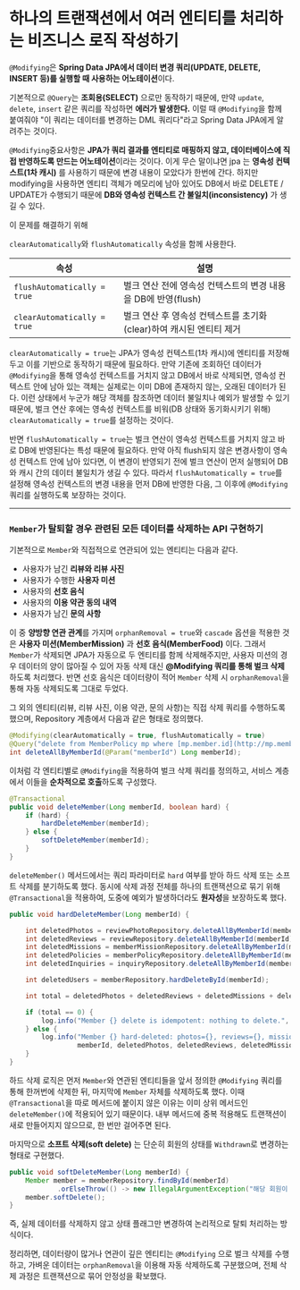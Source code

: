 
# 하나의 트랜잭션에서 여러 엔티티를 처리하는 비즈니스 로직 작성하기

`@Modifying`은 **Spring Data JPA에서 데이터 변경 쿼리(UPDATE, DELETE, INSERT 등)를 실행할 때 사용하는 어노테이션**이다.

기본적으로 `@Query`는 **조회용(SELECT)** 으로만 동작하기 때문에, 만약 `update`, `delete`, `insert` 같은 쿼리를 작성하면 **에러가 발생한다.** 이럴 때 `@Modifying`을 함께 붙여줘야 "이 쿼리는 데이터를 변경하는 DML 쿼리다"라고 Spring Data JPA에게 알려주는 것이다.

`@Modifying`중요사항은 **JPA가 쿼리 결과를 엔티티로 매핑하지 않고, 데이터베이스에 직접 반영하도록 만드는 어노테이션**이라는 것이다. 이게 무슨 말이냐면 jpa 는 **영속성 컨텍스트(1차 캐시)** 를 사용하기 때문에 변경 내용이 모았다가 한번에 간다. 하지만 modifying을 사용하면 엔티티 객체가 메모리에 남아 있어도 DB에서 바로 DELETE / UPDATE가 수행되기 때문에 **DB와 영속성 컨텍스트 간 불일치(inconsistency)** 가 생길 수 있다.

이 문제를 해결하기 위해

`clearAutomatically`와 `flushAutomatically` 속성을 함께 사용한다. 

| 속성 | 설명 |
| --- | --- |
| `flushAutomatically = true` | 벌크 연산 전에 영속성 컨텍스트의 변경 내용을 DB에 반영(flush) |
| `clearAutomatically = true` | 벌크 연산 후 영속성 컨텍스트를 초기화(clear)하여 캐시된 엔티티 제거 |

`clearAutomatically = true`는 JPA가 영속성 컨텍스트(1차 캐시)에 엔티티를 저장해두고 이를 기반으로 동작하기 때문에 필요하다. 만약 기존에 조회하던 데이터가 `@Modifying`을 통해 영속성 컨텍스트를 거치지 않고 DB에서 바로 삭제되면, 영속성 컨텍스트 안에 남아 있는 객체는 실제로는 이미 DB에 존재하지 않는, 오래된 데이터가 된다. 이런 상태에서 누군가 해당 객체를 참조하면 데이터 불일치나 예외가 발생할 수 있기 때문에, 벌크 연산 후에는 영속성 컨텍스트를 비워(DB 상태와 동기화시키기 위해) `clearAutomatically = true`를 설정하는 것이다. 

반면 `flushAutomatically = true`는 벌크 연산이 영속성 컨텍스트를 거치지 않고 바로 DB에 반영된다는 특성 때문에 필요하다. 만약 아직 flush되지 않은 변경사항이 영속성 컨텍스트 안에 남아 있다면, 이 변경이 반영되기 전에 벌크 연산이 먼저 실행되어 DB와 캐시 간의 데이터 불일치가 생길 수 있다. 따라서 `flushAutomatically = true`를 설정해 영속성 컨텍스트의 변경 내용을 먼저 DB에 반영한 다음, 그 이후에 `@Modifying` 쿼리를 실행하도록 보장하는 것이다.

---

### `Member`가 탈퇴할 경우 **관련된 모든 데이터를 삭제하는 API** 구현하기

기본적으로 `Member`와 직접적으로 연관되어 있는 엔티티는 다음과 같다. 

- 사용자가 남긴 **리뷰와 리뷰 사진**
- 사용자가 수행한 **사용자 미션**
- 사용자의 **선호 음식**
- 사용자의 **이용 약관 동의 내역**
- 사용자가 남긴 **문의 사항**

이 중 **양방향 연관 관계**를 가지며 `orphanRemoval = true`와 `cascade` 옵션을 적용한 것은 **사용자 미션(MemberMission)** 과 **선호 음식(MemberFood)** 이다. 그래서 `Member`가 삭제되면 JPA가 자동으로 두 엔티티를 함께 삭제해주지만, 사용자 미션의 경우 데이터의 양이 많아질 수 있어 자동 삭제 대신 **@Modifying 쿼리를 통해 벌크 삭제**하도록 처리했다. 반면 선호 음식은 데이터량이 적어 `Member` 삭제 시 `orphanRemoval`을 통해 자동 삭제되도록 그대로 두었다.

그 외의 엔티티(리뷰, 리뷰 사진, 이용 약관, 문의 사항)는 직접 삭제 쿼리를 수행하도록 했으며, Repository 계층에서 다음과 같은 형태로 정의했다.

```java
@Modifying(clearAutomatically = true, flushAutomatically = true)
@Query("delete from MemberPolicy mp where [mp.member.id](http://mp.member.id/) = :memberId")
int deleteAllByMemberId(@Param("memberId") Long memberId);
```

이처럼 각 엔티티별로 `@Modifying`을 적용하여 벌크 삭제 쿼리를 정의하고, 서비스 계층에서 이들을 **순차적으로 호출**하도록 구성했다.

```java
@Transactional
public void deleteMember(Long memberId, boolean hard) {
    if (hard) {
        hardDeleteMember(memberId);
    } else {
        softDeleteMember(memberId);
    }
}
```

`deleteMember()` 메서드에서는 쿼리 파라미터로 `hard` 여부를 받아 하드 삭제 또는 소프트 삭제를 분기하도록 했다. 동시에 삭제 과정 전체를 하나의 트랜잭션으로 묶기 위해 `@Transactional`을 적용하여, 도중에 예외가 발생하더라도 **원자성**을 보장하도록 했다.

```java
public void hardDeleteMember(Long memberId) {

    int deletedPhotos = reviewPhotoRepository.deleteAllByMemberId(memberId);
    int deletedReviews = reviewRepository.deleteAllByMemberId(memberId);
    int deletedMissions = memberMissionRepository.deleteAllByMemberId(memberId);
    int deletedPolicies = memberPolicyRepository.deleteAllByMemberId(memberId);
    int deletedInquiries = inquiryRepository.deleteAllByMemberId(memberId);

    int deletedUsers = memberRepository.hardDeleteById(memberId);

    int total = deletedPhotos + deletedReviews + deletedMissions + deletedPolicies + deletedInquiries + deletedUsers;

    if (total == 0) {
        log.info("Member {} delete is idempotent: nothing to delete.", memberId);
    } else {
        log.info("Member {} hard-deleted: photos={}, reviews={}, missions={}, policies={}, inquiries={}, users={}",
                 memberId, deletedPhotos, deletedReviews, deletedMissions, deletedPolicies, deletedInquiries, deletedUsers);
    }
}

```

하드 삭제 로직은 먼저 `Member`와 연관된 엔티티들을 앞서 정의한 `@Modifying` 쿼리를 통해 한꺼번에 삭제한 뒤, 마지막에 `Member` 자체를 삭제하도록 했다. 이때 `@Transactional`을 따로 메서드에 붙이지 않은 이유는 이미 상위 메서드인 `deleteMember()`에 적용되어 있기 때문이다. 내부 메서드에 중복 적용해도 트랜잭션이 새로 만들어지지 않으므로, 한 번만 걸어주면 된다.

마지막으로 **소프트 삭제(soft delete)** 는 단순히 회원의 상태를 `Withdrawn`로 변경하는 형태로 구현했다.

```java
public void softDeleteMember(Long memberId) {
    Member member = memberRepository.findById(memberId)
            .orElseThrow(() -> new IllegalArgumentException("해당 회원이 존재하지 않습니다."));
    member.softDelete();
}
```

즉, 실제 데이터를 삭제하지 않고 상태 플래그만 변경하여 논리적으로 탈퇴 처리하는 방식이다.

정리하면, 데이터량이 많거나 연관이 깊은 엔티티는 `@Modifying` 으로 벌크 삭제를 수행하고, 가벼운 데이터는 `orphanRemoval`을 이용해 자동 삭제하도록 구분했으며, 전체 삭제 과정은 트랜잭션으로 묶어 안정성을 확보했다.